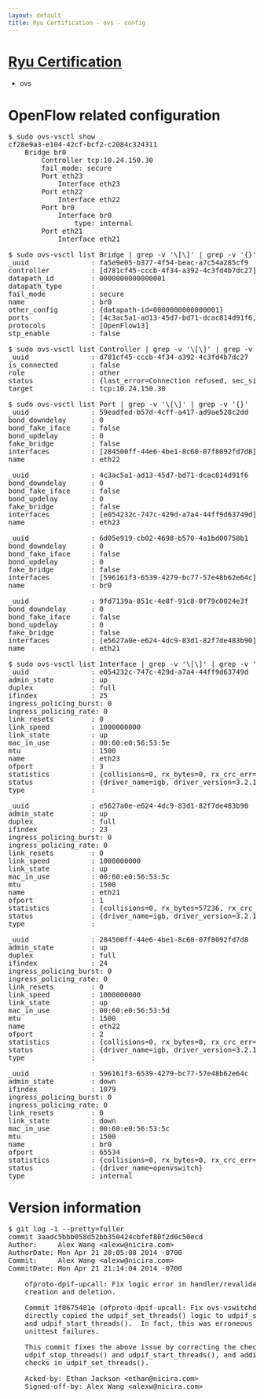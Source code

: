 ```yaml
---
layout: default
title: Ryu Certification - ovs - config
---
```

# [Ryu Certification](http://osrg.github.io/ryu/certification.html)
* ovs 

# OpenFlow related configuration
<pre>
$ sudo ovs-vsctl show
cf28e9a3-e104-42cf-bcf2-c2084c324311
    Bridge br0
        Controller tcp:10.24.150.30
        fail_mode: secure
        Port eth23
            Interface eth23
        Port eth22
            Interface eth22
        Port br0
            Interface br0
                type: internal
        Port eth21
            Interface eth21

$ sudo ovs-vsctl list Bridge | grep -v '\[\]' | grep -v '{}'
_uuid               : fa5e9e05-b377-4f54-beac-a7c54a285cf9
controller          : [d781cf45-cccb-4f34-a392-4c3fd4b7dc27]
datapath_id         : 0000000000000001
datapath_type       : 
fail_mode           : secure
name                : br0
other_config        : {datapath-id=0000000000000001}
ports               : [4c3ac5a1-ad13-45d7-bd71-dcac814d91f6, 59eadfed-b57d-4cff-a417-ad9ae528c2dd, 6d05e919-cb02-4698-b570-4a1bd00758b1, 9fd7139a-851c-4e8f-91c8-0f79c0024e3f]
protocols           : [OpenFlow13]
stp_enable          : false

$ sudo ovs-vsctl list Controller | grep -v '\[\]' | grep -v '{}'
_uuid               : d781cf45-cccb-4f34-a392-4c3fd4b7dc27
is_connected        : false
role                : other
status              : {last_error=Connection refused, sec_since_connect=10, sec_since_disconnect=0, state=BACKOFF}
target              : tcp:10.24.150.30

$ sudo ovs-vsctl list Port | grep -v '\[\]' | grep -v '{}'
_uuid               : 59eadfed-b57d-4cff-a417-ad9ae528c2dd
bond_downdelay      : 0
bond_fake_iface     : false
bond_updelay        : 0
fake_bridge         : false
interfaces          : [284500ff-44e6-4be1-8c60-07f8092fd7d8]
name                : eth22

_uuid               : 4c3ac5a1-ad13-45d7-bd71-dcac814d91f6
bond_downdelay      : 0
bond_fake_iface     : false
bond_updelay        : 0
fake_bridge         : false
interfaces          : [e054232c-747c-429d-a7a4-44ff9d63749d]
name                : eth23

_uuid               : 6d05e919-cb02-4698-b570-4a1bd00758b1
bond_downdelay      : 0
bond_fake_iface     : false
bond_updelay        : 0
fake_bridge         : false
interfaces          : [596161f3-6539-4279-bc77-57e48b62e64c]
name                : br0

_uuid               : 9fd7139a-851c-4e8f-91c8-0f79c0024e3f
bond_downdelay      : 0
bond_fake_iface     : false
bond_updelay        : 0
fake_bridge         : false
interfaces          : [e5627a0e-e624-4dc9-83d1-82f7de483b90]
name                : eth21

$ sudo ovs-vsctl list Interface | grep -v '\[\]' | grep -v '{}'
_uuid               : e054232c-747c-429d-a7a4-44ff9d63749d
admin_state         : up
duplex              : full
ifindex             : 25
ingress_policing_burst: 0
ingress_policing_rate: 0
link_resets         : 0
link_speed          : 1000000000
link_state          : up
mac_in_use          : 00:60:e0:56:53:5e
mtu                 : 1500
name                : eth23
ofport              : 3
statistics          : {collisions=0, rx_bytes=0, rx_crc_err=0, rx_dropped=0, rx_errors=0, rx_frame_err=0, rx_over_err=0, rx_packets=0, tx_bytes=0, tx_dropped=0, tx_errors=0, tx_packets=0}
status              : {driver_name=igb, driver_version=3.2.10-k, firmware_version=2.10-9}
type                : 

_uuid               : e5627a0e-e624-4dc9-83d1-82f7de483b90
admin_state         : up
duplex              : full
ifindex             : 23
ingress_policing_burst: 0
ingress_policing_rate: 0
link_resets         : 0
link_speed          : 1000000000
link_state          : up
mac_in_use          : 00:60:e0:56:53:5c
mtu                 : 1500
name                : eth21
ofport              : 1
statistics          : {collisions=0, rx_bytes=57236, rx_crc_err=0, rx_dropped=0, rx_errors=0, rx_frame_err=0, rx_over_err=0, rx_packets=620, tx_bytes=0, tx_dropped=0, tx_errors=0, tx_packets=0}
status              : {driver_name=igb, driver_version=3.2.10-k, firmware_version=2.10-9}
type                : 

_uuid               : 284500ff-44e6-4be1-8c60-07f8092fd7d8
admin_state         : up
duplex              : full
ifindex             : 24
ingress_policing_burst: 0
ingress_policing_rate: 0
link_resets         : 0
link_speed          : 1000000000
link_state          : up
mac_in_use          : 00:60:e0:56:53:5d
mtu                 : 1500
name                : eth22
ofport              : 2
statistics          : {collisions=0, rx_bytes=0, rx_crc_err=0, rx_dropped=0, rx_errors=0, rx_frame_err=0, rx_over_err=0, rx_packets=0, tx_bytes=18550, tx_dropped=0, tx_errors=0, tx_packets=198}
status              : {driver_name=igb, driver_version=3.2.10-k, firmware_version=2.10-9}
type                : 

_uuid               : 596161f3-6539-4279-bc77-57e48b62e64c
admin_state         : down
ifindex             : 1079
ingress_policing_burst: 0
ingress_policing_rate: 0
link_resets         : 0
link_state          : down
mac_in_use          : 00:60:e0:56:53:5c
mtu                 : 1500
name                : br0
ofport              : 65534
statistics          : {collisions=0, rx_bytes=0, rx_crc_err=0, rx_dropped=0, rx_errors=0, rx_frame_err=0, rx_over_err=0, rx_packets=0, tx_bytes=0, tx_dropped=0, tx_errors=0, tx_packets=0}
status              : {driver_name=openvswitch}
type                : internal
</pre>

# Version information
<pre>
$ git log -1 --pretty=fuller
commit 3aadc5bbb058d52bb350424cbfef80f2d0c50ecd
Author:     Alex Wang &lt;alexw@nicira.com&gt;
AuthorDate: Mon Apr 21 20:05:08 2014 -0700
Commit:     Alex Wang &lt;alexw@nicira.com&gt;
CommitDate: Mon Apr 21 21:14:04 2014 -0700

    ofproto-dpif-upcall: Fix logic error in handler/revalidator threads
    creation and deletion.
    
    Commit 1f8675481e &#40;ofproto-dpif-upcall: Fix ovs-vswitchd crash.&#41;
    directly copied the udpif_set_threads&#40;&#41; logic to udpif_stop_threads&#40;&#41;
    and udpif_start_threads&#40;&#41;.  In fact, this was erroneous and caused
    unittest failures.
    
    This commit fixes the above issue by correcting the checks in
    udpif_stop_threads&#40;&#41; and udpif_start_threads&#40;&#41;, and adding necessary
    checks in udpif_set_threads&#40;&#41;.
    
    Acked-by: Ethan Jackson &lt;ethan@nicira.com&gt;
    Signed-off-by: Alex Wang &lt;alexw@nicira.com&gt;
</pre>
